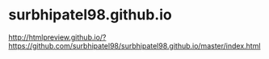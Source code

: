 # surbhipatel98.github.io

http://htmlpreview.github.io/?https://github.com/surbhipatel98/surbhipatel98.github.io/master/index.html
